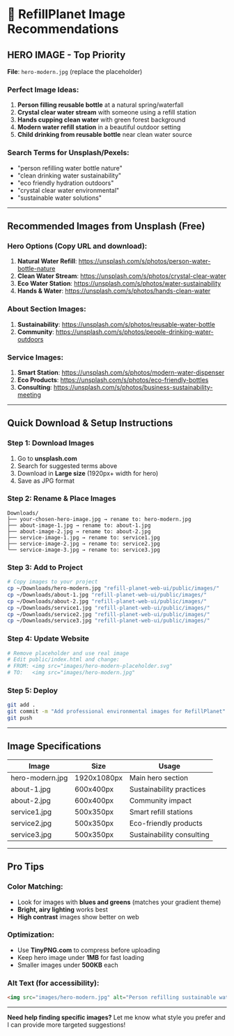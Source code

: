 # 🌊 RefillPlanet Image Recommendations

## **HERO IMAGE - Top Priority** 
**File**: `hero-modern.jpg` (replace the placeholder)

### **Perfect Image Ideas**:
1. **Person filling reusable bottle** at a natural spring/waterfall
2. **Crystal clear water stream** with someone using a refill station  
3. **Hands cupping clean water** with green forest background
4. **Modern water refill station** in a beautiful outdoor setting
5. **Child drinking from reusable bottle** near clean water source

### **Search Terms for Unsplash/Pexels**:
- "person refilling water bottle nature"
- "clean drinking water sustainability" 
- "eco friendly hydration outdoors"
- "crystal clear water environmental"
- "sustainable water solutions"

---

## **Recommended Images from Unsplash** (Free)

### **Hero Options** (Copy URL and download):
1. **Natural Water Refill**: https://unsplash.com/s/photos/person-water-bottle-nature
2. **Clean Water Stream**: https://unsplash.com/s/photos/crystal-clear-water
3. **Eco Water Station**: https://unsplash.com/s/photos/water-sustainability
4. **Hands & Water**: https://unsplash.com/s/photos/hands-clean-water

### **About Section Images**:
1. **Sustainability**: https://unsplash.com/s/photos/reusable-water-bottle
2. **Community**: https://unsplash.com/s/photos/people-drinking-water-outdoors

### **Service Images**:
1. **Smart Station**: https://unsplash.com/s/photos/modern-water-dispenser
2. **Eco Products**: https://unsplash.com/s/photos/eco-friendly-bottles
3. **Consulting**: https://unsplash.com/s/photos/business-sustainability-meeting

---

## **Quick Download & Setup Instructions**

### **Step 1: Download Images**
1. Go to **unsplash.com** 
2. Search for suggested terms above
3. Download in **Large size** (1920px+ width for hero)
4. Save as JPG format

### **Step 2: Rename & Place Images**
```
Downloads/
├── your-chosen-hero-image.jpg → rename to: hero-modern.jpg
├── about-image-1.jpg → rename to: about-1.jpg  
├── about-image-2.jpg → rename to: about-2.jpg
├── service-image-1.jpg → rename to: service1.jpg
├── service-image-2.jpg → rename to: service2.jpg
└── service-image-3.jpg → rename to: service3.jpg
```

### **Step 3: Add to Project**
```bash
# Copy images to your project
cp ~/Downloads/hero-modern.jpg "refill-planet-web-ui/public/images/"
cp ~/Downloads/about-1.jpg "refill-planet-web-ui/public/images/"  
cp ~/Downloads/about-2.jpg "refill-planet-web-ui/public/images/"
cp ~/Downloads/service1.jpg "refill-planet-web-ui/public/images/"
cp ~/Downloads/service2.jpg "refill-planet-web-ui/public/images/"
cp ~/Downloads/service3.jpg "refill-planet-web-ui/public/images/"
```

### **Step 4: Update Website**
```bash
# Remove placeholder and use real image
# Edit public/index.html and change:
# FROM: <img src="images/hero-modern-placeholder.svg" 
# TO:   <img src="images/hero-modern.jpg"
```

### **Step 5: Deploy**
```bash
git add .
git commit -m "Add professional environmental images for RefillPlanet"  
git push
```

---

## **Image Specifications**

| Image | Size | Usage |
|-------|------|-------|
| hero-modern.jpg | 1920x1080px | Main hero section |
| about-1.jpg | 600x400px | Sustainability practices |  
| about-2.jpg | 600x400px | Community impact |
| service1.jpg | 500x350px | Smart refill stations |
| service2.jpg | 500x350px | Eco-friendly products |
| service3.jpg | 500x350px | Sustainability consulting |

---

## **Pro Tips**

### **Color Matching**:
- Look for images with **blues and greens** (matches your gradient theme)
- **Bright, airy lighting** works best
- **High contrast** images show better on web

### **Optimization**:
- Use **TinyPNG.com** to compress before uploading
- Keep hero image under **1MB** for fast loading
- Smaller images under **500KB** each

### **Alt Text** (for accessibility):
```html
<img src="images/hero-modern.jpg" alt="Person refilling sustainable water bottle in natural environment" />
```

---

**Need help finding specific images?** Let me know what style you prefer and I can provide more targeted suggestions!